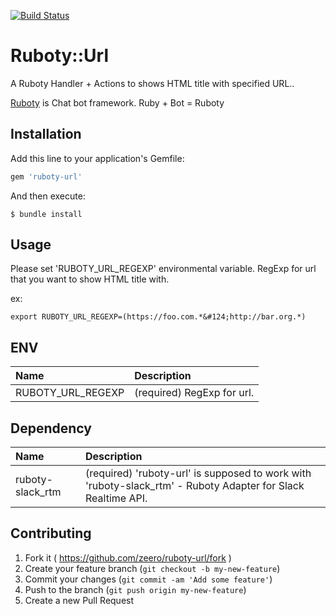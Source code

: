 [![Build Status](https://travis-ci.org/zeero/ruboty-url.svg?branch=master)](https://travis-ci.org/zeero/ruboty-url)

# Ruboty::Url

A Ruboty Handler + Actions to shows HTML title with specified URL..

[Ruboty](https://github.com/r7kamura/ruboty) is Chat bot framework. Ruby + Bot = Ruboty

## Installation

Add this line to your application's Gemfile:

```ruby
gem 'ruboty-url'
```

And then execute:

    $ bundle install

## Usage

Please set 'RUBOTY_URL_REGEXP' environmental variable.
RegExp for url that you want to show HTML title with.

ex:

```
export RUBOTY_URL_REGEXP=(https://foo.com.*&#124;http://bar.org.*)
```

## ENV

|Name|Description|
|:--|:--|
|RUBOTY_URL_REGEXP|(required) RegExp for url.|

## Dependency

|Name|Description|
|:--|:--|
|ruboty-slack_rtm|(required) 'ruboty-url' is supposed to work with 'ruboty-slack_rtm' - Ruboty Adapter for Slack Realtime API.|

## Contributing

1. Fork it ( https://github.com/zeero/ruboty-url/fork )
2. Create your feature branch (`git checkout -b my-new-feature`)
3. Commit your changes (`git commit -am 'Add some feature'`)
4. Push to the branch (`git push origin my-new-feature`)
5. Create a new Pull Request

